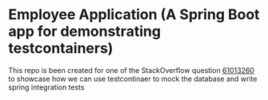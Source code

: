 # Employee Application (A Spring Boot app for demonstrating testcontainers)

This repo is been created for one of the StackOverflow question [61013260](https://stackoverflow.com/questions/61013260) to showcase how we can use testcontinaer to mock the database and write spring integration tests

